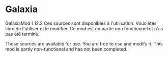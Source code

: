 # Galaxia
GalaxiaMod 1.12.2
Ces sources sont disponibles à l'utilisation. Vous êtes libre de l'utiliser et le modifier.
Ce mod est en partie non fonctionnel et n'as pas été terminé.

These sources are available for use. You are free to use and modify it.
This mod is partly non-functional and has not been completed.
